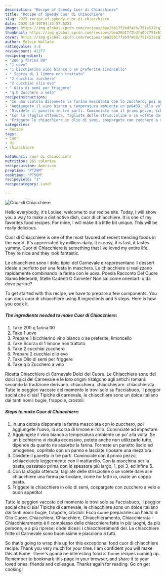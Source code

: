 ```yaml
---
description: "Recipe of Speedy Cuor di Chiacchiere"
title: "Recipe of Speedy Cuor di Chiacchiere"
slug: 2925-recipe-of-speedy-cuor-di-chiacchiere
date: 2020-10-19T04:33:57.522Z
image: https://img-global.cpcdn.com/recipes/bea26b17f2bdfa0b/751x532cq70/cuor-di-chiacchiere-recipe-main-photo.jpg
thumbnail: https://img-global.cpcdn.com/recipes/bea26b17f2bdfa0b/751x532cq70/cuor-di-chiacchiere-recipe-main-photo.jpg
cover: https://img-global.cpcdn.com/recipes/bea26b17f2bdfa0b/751x532cq70/cuor-di-chiacchiere-recipe-main-photo.jpg
author: Melvin Wallace
ratingvalue: 4.8
reviewcount: 41277
recipeingredient:
- "200 g farina 00"
- "1 uovo"
- "1 bicchierino vino bianco o se preferite limoncello"
- " Scorza di 1 limone non trattato"
- "2 cucchiai zucchero"
- "2 cucchiai olio evo"
- " Olio di semi per friggere"
- "q.b Zucchero a velo"
recipeinstructions:
- "In una ciotola disponete la farina mescolata con lo zucchero, poi aggiungete l&#39;uovo, la scorza di limone e l&#39;olio. Cominciate ad impastare."
- "Aggiungete il vino bianco a temperatura ambiente un po&#39; alla volta. Se un bicchierino vi risulta eccessivo, potete anche non utilizzarlo tutto, dipende da quanto ne assorbe la farina. Formate un panetto liscio ed omogeneo, copritelo con un panno e lasciate riposare una mezz&#39;ora."
- "Dividete il panetto in tre parti. Cominciate con il primo pezzo, schiacciatelo leggermente con il mattarello. Con la macchina per la pasta, passatelo prima con lo spessore più largo, 1, poi 3, ed infine 5."
- "Con la sfoglia ottenuta, tagliate delle striscioline o se volete dare alle chiacchiere una forma particolare, come ho fatto io, usate un coppa pasta."
- "Friggete le chiacchiere in olio di semi, cospargete con zucchero a velo e buon appetito!"
categories:
- Recipe
tags:
- cuor
- di
- chiacchiere

katakunci: cuor di chiacchiere 
nutrition: 265 calories
recipecuisine: American
preptime: "PT29M"
cooktime: "PT56M"
recipeyield: "1"
recipecategory: Lunch

---
```



![Cuor di Chiacchiere](https://img-global.cpcdn.com/recipes/bea26b17f2bdfa0b/751x532cq70/cuor-di-chiacchiere-recipe-main-photo.jpg)

Hello everybody, it's Louise, welcome to our recipe site. Today, I will show you a way to make a distinctive dish, cuor di chiacchiere. It is one of my favorites food recipes. For mine, I will make it a little bit unique. This will be really delicious.

Cuor di Chiacchiere is one of the most favored of recent trending foods in the world. It's appreciated by millions daily. It is easy, it is fast, it tastes yummy. Cuor di Chiacchiere is something that I've loved my entire life. They're nice and they look fantastic.

Le chiacchiere sono i dolci tipici del Carnevale e rappresentano il dessert ideale e perfetto per una festa in maschera. Le chiacchiere si realizzano rapidamente combinando la farina con le uova. Poesia Racconto Del Cuore Siamo Meteoriti, Stelle Cadenti O Comete? Non sai come orientarti o da dove partire?


To get started with this recipe, we have to prepare a few components. You can cook cuor di chiacchiere using 8 ingredients and 5 steps. Here is how you cook it.

<!--inarticleads1-->

##### The ingredients needed to make Cuor di Chiacchiere:

1. Take 200 g farina 00
1. Take 1 uovo
1. Prepare 1 bicchierino vino bianco o se preferite, limoncello
1. Take  Scorza di 1 limone non trattato
1. Take 2 cucchiai zucchero
1. Prepare 2 cucchiai olio evo
1. Take  Olio di semi per friggere
1. Take q.b Zucchero a velo


Ricetta Chiacchiere di Carnevale Dolci del Cuore. Le Chiacchiere sono dei dolci tipici del Carnevale e le loro origini risalgono agli antichi romani: secondo la tradizione derivano. chiacchiera. chiacchierare. chiacchierata. Tutte le peggiori vaccate del momento le trovi solo su Facciabuco, il peggior social che ci sia! Tipiche di carnevale, le chiacchiere sono un dolce italiano dai tanti nomi: bugie, frappole, crostoli. 

<!--inarticleads2-->

##### Steps to make Cuor di Chiacchiere:

1. In una ciotola disponete la farina mescolata con lo zucchero, poi aggiungete l&#39;uovo, la scorza di limone e l&#39;olio. Cominciate ad impastare.
1. Aggiungete il vino bianco a temperatura ambiente un po&#39; alla volta. Se un bicchierino vi risulta eccessivo, potete anche non utilizzarlo tutto, dipende da quanto ne assorbe la farina. Formate un panetto liscio ed omogeneo, copritelo con un panno e lasciate riposare una mezz&#39;ora.
1. Dividete il panetto in tre parti. Cominciate con il primo pezzo, schiacciatelo leggermente con il mattarello. Con la macchina per la pasta, passatelo prima con lo spessore più largo, 1, poi 3, ed infine 5.
1. Con la sfoglia ottenuta, tagliate delle striscioline o se volete dare alle chiacchiere una forma particolare, come ho fatto io, usate un coppa pasta.
1. Friggete le chiacchiere in olio di semi, cospargete con zucchero a velo e buon appetito!


Tutte le peggiori vaccate del momento le trovi solo su Facciabuco, il peggior social che ci sia! Tipiche di carnevale, le chiacchiere sono un dolce italiano dai tanti nomi: bugie, frappole, crostoli. Ecco come prepararle con l&#39;aiuto di Olio Cuore. Chiacchiera, Chiacchiere, Chiacchieramento, Chiacchierata - Chiacchieramento è il complesso delle chiacchiere fatte in più luoghi, da più persone, e a più riprese; onde dicesi: i chiacchieramenti del. Le chiacchiere fritte di Carnevale sono buonissime e piacciono a tutti. 

So that's going to wrap this up for this exceptional food cuor di chiacchiere recipe. Thank you very much for your time. I am confident you will make this at home. There's gonna be interesting food at home recipes coming up. Remember to bookmark this page in your browser, and share it to your loved ones, friends and colleague. Thanks again for reading. Go on get cooking!
